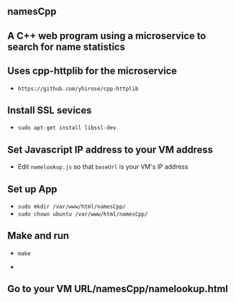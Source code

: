 ## namesCpp
## A C++ web program using a microservice to search for name statistics
## Uses cpp-httplib for the microservice
 - ```https://github.com/yhirose/cpp-httplib```
 
## Install SSL sevices
 - ```sudo apt-get install libssl-dev```
 
## Set Javascript IP address to your VM address
 - Edit ```namelookup.js``` so that ```baseUrl``` is your VM's IP address

## Set up App
 - ```sudo mkdir /var/www/html/namesCpp/```
 - ```sudo chown ubuntu /var/www/html/namesCpp/```

## Make and run
 - ```make```
 - ```./namesAPI

## Go to your VM URL/namesCpp/namelookup.html
